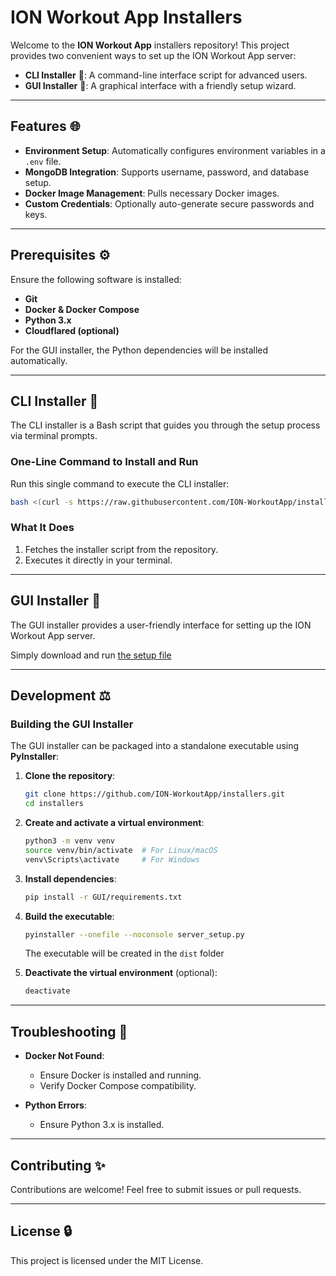 # ION Workout App Installers

Welcome to the **ION Workout App** installers repository! This project provides two convenient ways to set up the ION Workout App server:

- **CLI Installer** 🔄: A command-line interface script for advanced users.
- **GUI Installer** 🔧: A graphical interface with a friendly setup wizard.

---

## Features 🌐

- **Environment Setup**: Automatically configures environment variables in a `.env` file.
- **MongoDB Integration**: Supports username, password, and database setup.
- **Docker Image Management**: Pulls necessary Docker images.
- **Custom Credentials**: Optionally auto-generate secure passwords and keys.

---

## Prerequisites ⚙️

Ensure the following software is installed:

- **Git**
- **Docker & Docker Compose**
- **Python 3.x**
- **Cloudflared (optional)**

For the GUI installer, the Python dependencies will be installed automatically.

---

## CLI Installer 🔄

The CLI installer is a Bash script that guides you through the setup process via terminal prompts.

### One-Line Command to Install and Run

Run this single command to execute the CLI installer:

```bash
bash <(curl -s https://raw.githubusercontent.com/ION-WorkoutApp/installers/main/setup.sh)
```

### What It Does
1. Fetches the installer script from the repository.
2. Executes it directly in your terminal.

---

## GUI Installer 🔧

The GUI installer provides a user-friendly interface for setting up the ION Workout App server.

Simply download and run [the setup file](GUI/dist/server_setup)

---

## Development ⚖️

### Building the GUI Installer

The GUI installer can be packaged into a standalone executable using **PyInstaller**:

1. **Clone the repository**:
   ```bash
   git clone https://github.com/ION-WorkoutApp/installers.git
   cd installers
   ```

2. **Create and activate a virtual environment**:
   ```bash
   python3 -m venv venv
   source venv/bin/activate  # For Linux/macOS
   venv\Scripts\activate     # For Windows
   ```

3. **Install dependencies**:
   ```bash
   pip install -r GUI/requirements.txt
   ```

4. **Build the executable**:
   ```bash
   pyinstaller --onefile --noconsole server_setup.py
   ```
   The executable will be created in the `dist` folder

5. **Deactivate the virtual environment** (optional):
   ```bash
   deactivate
   ```

---

## Troubleshooting 🚫

- **Docker Not Found**:
  - Ensure Docker is installed and running.
  - Verify Docker Compose compatibility.

- **Python Errors**:
  - Ensure Python 3.x is installed.

---

## Contributing ✨

Contributions are welcome! Feel free to submit issues or pull requests.

---

## License 🔒

This project is licensed under the MIT License.
